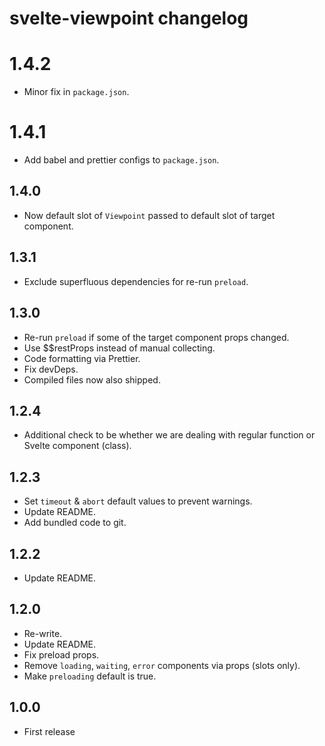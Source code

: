 # svelte-viewpoint changelog

# 1.4.2
* Minor fix in `package.json`.

# 1.4.1
* Add babel and prettier configs to `package.json`.

## 1.4.0
* Now default slot of `Viewpoint` passed to default slot of target component.

## 1.3.1
* Exclude superfluous dependencies for re-run `preload`. 

## 1.3.0
* Re-run `preload` if some of the target component props changed.
* Use $$restProps instead of manual collecting.
* Code formatting via Prettier.
* Fix devDeps.
* Compiled files now also shipped.

## 1.2.4
* Additional check to be whether we are dealing with regular function or Svelte component (class).

## 1.2.3
* Set `timeout` & `abort` default values to prevent warnings.
* Update README.
* Add bundled code to git.

## 1.2.2
* Update README.

## 1.2.0
* Re-write.
* Update README.
* Fix preload props.
* Remove `loading`, `waiting`, `error` components via props (slots only).
* Make `preloading` default is true.

## 1.0.0

* First release
